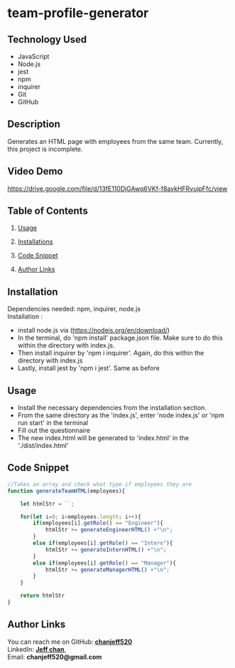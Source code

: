 # team-profile-generator

  ## Technology Used
  
  <ul>
      <li> JavaScript </li>
      <li> Node.js </li>
      <li> jest </li>
      <li> npm </li>
      <li> inquirer</li>
      <li> Git</li>
      <li> GitHub</li>
  </ul>

  ## Description 

  Generates an HTML page with employees from the same team. Currently, this project is incomplete.


  ## Video Demo

  https://drive.google.com/file/d/13fE110DjGAwq6VKf-f8aykHFRvujpFfc/view
  

  ## Table of Contents

  1.  [Usage](#usage)

  2.  [Installations](#installation)

  3.  [Code Snippet](#code)

  4.  [Author Links](#author)


  ## Installation <a id="installation"></a>

  Dependencies needed: npm, inquirer, node.js<br>
  Installation : 
   - install node.js via (https://nodejs.org/en/download/)
   - In the terminal, do 'npm install' package.json file. Make sure to do this within the directory with index.js.
   - Then install inquirer by 'npm i inquirer'. Again, do this within the directory with index.js
   - Lastly, install jest by 'npm i jest'. Same as before


  ## Usage <a id="usage"></a>
  
  - Install the necessary dependencies from the installation section.
  - From the same directory as the 'index.js', enter 'node index.js' or 'npm run start' in the terminal
  - Fill out the questionnaire
  - The new index.html will be generated to 'index.html' in the './dist/index.html'


  ## Code Snippet <a id="code"></a>

```js
//Takes an array and check what type if employees they are
function generateTeamHTML(employees){

    let htmlStr = ``;

    for(let i=0; i<employees.length; i++){
        if(employees[i].getRole() == "Engineer"){
            htmlStr += generateEngineerHTML() +"\n";
        }
        else if(employees[i].getRole() == "Intern"){
            htmlStr += generateInternHTML() +"\n";
        }
        else if(employees[i].getRole() == "Manager"){
            htmlStr += generateManagerHTML() +"\n";
        }
    }

    return htmlStr
}


```


  ## Author Links <a id="author"></a>

  You can reach me on
  GitHub: [__chanjeff520__](https://github.com/chanjeff520) <br>
  LinkedIn: [__Jeff chan__](https://www.linkedin.com/in/jefflchan/),<br>
  Email:  __chanjeff520@gmail.com__
